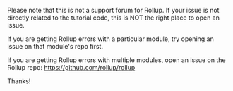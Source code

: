 Please note that this is not a support forum for Rollup. If your issue is not directly related to the tutorial code, this is NOT the right place to open an issue.

If you are getting Rollup errors with a particular module, try opening an issue on that module's repo first.

If you are getting Rollup errors with multiple modules, open an issue on the Rollup repo: https://github.com/rollup/rollup

Thanks!
